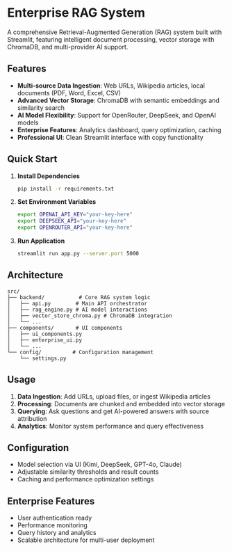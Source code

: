 # Enterprise RAG System

A comprehensive Retrieval-Augmented Generation (RAG) system built with Streamlit, featuring intelligent document processing, vector storage with ChromaDB, and multi-provider AI support.

## Features

- **Multi-source Data Ingestion**: Web URLs, Wikipedia articles, local documents (PDF, Word, Excel, CSV)
- **Advanced Vector Storage**: ChromaDB with semantic embeddings and similarity search
- **AI Model Flexibility**: Support for OpenRouter, DeepSeek, and OpenAI models
- **Enterprise Features**: Analytics dashboard, query optimization, caching
- **Professional UI**: Clean Streamlit interface with copy functionality

## Quick Start

1. **Install Dependencies**
   ```bash
   pip install -r requirements.txt
   ```

2. **Set Environment Variables**
   ```bash
   export OPENAI_API_KEY="your-key-here"
   export DEEPSEEK_API="your-key-here"
   export OPENROUTER_API="your-key-here"
   ```

3. **Run Application**
   ```bash
   streamlit run app.py --server.port 5000
   ```

## Architecture

```
src/
├── backend/           # Core RAG system logic
│   ├── api.py        # Main API orchestrator
│   ├── rag_engine.py # AI model interactions
│   ├── vector_store_chroma.py # ChromaDB integration
│   └── ...
├── components/       # UI components
│   ├── ui_components.py
│   ├── enterprise_ui.py
│   └── ...
└── config/          # Configuration management
    └── settings.py
```

## Usage

1. **Data Ingestion**: Add URLs, upload files, or ingest Wikipedia articles
2. **Processing**: Documents are chunked and embedded into vector storage
3. **Querying**: Ask questions and get AI-powered answers with source attribution
4. **Analytics**: Monitor system performance and query effectiveness

## Configuration

- Model selection via UI (Kimi, DeepSeek, GPT-4o, Claude)
- Adjustable similarity thresholds and result counts
- Caching and performance optimization settings

## Enterprise Features

- User authentication ready
- Performance monitoring
- Query history and analytics
- Scalable architecture for multi-user deployment